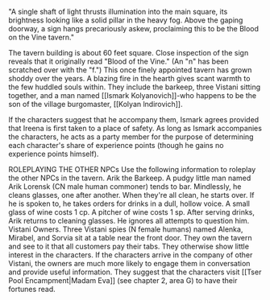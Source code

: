 "A single shaft of light thrusts illumination into the main square, its brightness looking like a solid pillar in the heavy fog. Above the gaping doorway, a sign hangs precariously askew, proclaiming this to be the Blood on the Vine tavern."

The tavern building is about 60 feet square. Close inspection of the sign reveals that it originally read "Blood of the Vine." (An "n" has been scratched over with the "f.") This once finely appointed tavern has grown shoddy over the years. A blazing fire in the hearth gives scant warmth to the few huddled souls within. They include the barkeep, three Vistani sitting together, and a man named [[Ismark Kolyanovich]]-who happens to be the son of the village burgomaster, [[Kolyan lndirovich]].

If the characters suggest that he accompany them, Ismark agrees provided that Ireena is first taken to a place of safety. As long as Ismark accompanies the characters, he acts as a party member for the purpose of determining each character's share of experience points (though he gains no experience points himself).

ROLEPLAYING THE OTHER NPCs 
Use the following information to roleplay the other NPCs in the tavern. Arik the Barkeep. A pudgy little man named Arik Lorensk (CN male human commoner) tends to bar. Mindlessly, he cleans glasses, one after another. When they're all clean, he starts over. If he is spoken to, he takes orders for drinks in a dull, hollow voice. A small glass of wine costs 1 cp. A pitcher of wine costs 1 sp. After serving drinks, Arik returns to cleaning glasses. He ignores all attempts to question him. Vistani Owners. Three Vistani spies (N female humans) named Alenka, Mirabel, and Sorvia sit at a table near the front door. They own the tavern and see to it that all customers pay their tabs. They otherwise show little interest in the characters. If the characters arrive in the company of other Vistani, the owners are much more likely to engage them in conversation and provide useful information. They suggest that the characters visit [[Tser Pool Encampment|Madam Eva]] (see chapter 2, area G) to have their fortunes read.